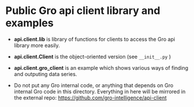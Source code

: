 # Public Gro api client library and examples

* **api.client.lib** is library of functions for clients to access the Gro api library more easily.

* **api.client.Client** is the object-oriented version (see `__init__.py` )

* **api.client.gro_client** is an example which shows various ways of finding and outputing data series.

* Do not put any Gro internal code, or anything that depends on Gro internal Gro code in this directory. Everything in here will be mirrored in the external repo: https://github.com/gro-intelligence/api-client

